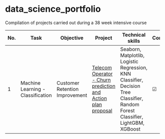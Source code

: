 # data_science_portfolio
Compilation of projects carried out during a 38 week intensive course

| No. |    Task |            Objective                 |        Project       | Technical skills       |  Completed   |
|---- |   -------------------- |   ------------------------------ |     -------------   |--------------- |  ---------   |
|1    |   Machine Learning - Classification  |    Customer Retention Improvement         | [Telecom Operator - Churn prediction and Action plan proposal](https://github.com/JoCur/telecom_churn_prediction/blob/main/telecom_operator_churn_prediction/customer_churn_prediction.ipynb)           | Seaborn, Matplotlib, Logistic Regression, KNN Classifier, Decision Tree Classifier, Random Forest Classifier, LightGBM, XGBoost  |       &#9745; |
